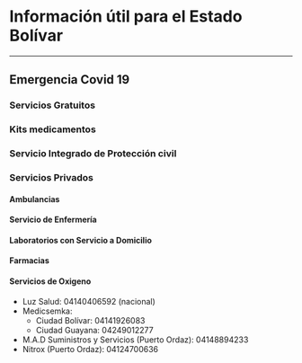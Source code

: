 
# Información útil para el Estado Bolívar
---
## Emergencia Covid  19
  
### Servicios Gratuitos 

     
### Kits medicamentos


### Servicio Integrado de Protección civil

### Servicios Privados

#### Ambulancias

#### Servicio de Enfermería

#### Laboratorios con Servicio a Domicilio


#### Farmacias


#### Servicios de Oxigeno
* Luz Salud: 04140406592 (nacional)
* Medicsemka: 
  * Ciudad Bolívar: 04141926083
  * Ciudad Guayana: 04249012277
* M.A.D Suministros y Servicios (Puerto Ordaz): 04148894233
* Nitrox (Puerto Ordaz): 04124700636



